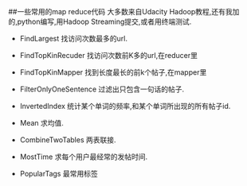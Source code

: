 ##一些常用的map reduce代码
大多数来自Udacity Hadoop教程,还有我加的,python编写,用Hadoop Streaming提交,或者用终端测试.

- FindLargest
找访问次数最多的url.

- FindTopKinRecuder
找访问次数前K多的url,在reducer里

- FindTopKinMapper
找到长度最长的前k个帖子,在mapper里

- FilterOnlyOneSentence
过滤出只包含一句话的帖子.

- InvertedIndex
统计某个单词的频率,和某个单词所出现的所有帖子id.

- Mean
求均值.

- CombineTwoTables
两表联接.

- MostTime
求每个用户最经常的发帖时间.

- PopularTags
最常用标签
